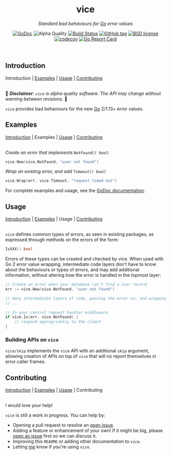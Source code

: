 <!--
  Attractive html formatting for rendering in github. sorry text editor
  readers! Besides the header and section links, everything should be clean and
  readable.
-->
<h1 align="center">vice</h1>
<p align="center"><i>Standard bad behaviours for <a href="https://golang.org">Go</a> error values</i></p>

<div align="center">
  <a href="https://godoc.org/github.com/jbowes/vice"><img src="https://godoc.org/github.com/jbowes/vice?status.svg" alt="GoDoc"></a>
  <img alt="Alpha Quality" src="https://img.shields.io/badge/status-ALPHA-orange.svg" >
  <a href="https://github.com/jbowes/vice/actions/workflows/go.yml"><img alt="Build Status" src="https://github.com/jbowes/vice/actions/workflows/go.yml/badge.svg?branch=main"></a>
  <a href="https://github.com/jbowes/vice/releases/latest"><img alt="GitHub tag" src="https://img.shields.io/github/tag/jbowes/vice.svg"></a>
  <a href="./LICENSE"><img alt="BSD license" src="https://img.shields.io/badge/license-BSD-blue.svg"></a>
  <a href="https://codecov.io/gh/jbowes/vice"><img alt="codecov" src="https://img.shields.io/codecov/c/github/jbowes/vice.svg"></a>
  <a href="https://goreportcard.com/report/github.com/jbowes/vice"><img alt="Go Report Card" src="https://goreportcard.com/badge/github.com/jbowes/vice"></a>
</div><br /><br />


## Introduction
Introduction | [Examples] | [Usage] | [Contributing] <br /><br />

🚧 ___Disclaimer___: _`vice` is alpha quality software. The API may change
without warning between revisions._ 🚧

`vice` provides bad behaviours for the new [Go] 2/1.13+ error values.


## Examples
[Introduction] | Examples | [Usage] | [Contributing] <br /><br />

*Create an error that implements `NotFound() bool`:*
```go
vice.New(vice.NotFound, "user not found")
```

*Wrap an existing error, and add `Timeout() bool`:*
```go
vice.Wrap(err, vice.Timeout, "request timed out")
```

For complete examples and usage, see the [GoDoc documentation](https://godoc.org/github.com/jbowes/vice).


## Usage
[Introduction] | [Examples] | Usage | [Contributing] <br /><br />

`vice` defines common types of errors, as seen in existing packages, as expressed
through methods on the errors of the form:
```go
IsXXX() bool
```

Errors of these types can be created and checked by vice. When used with Go 2
error value wrapping, intermediate code layers don't have to know about the
behaviours or types of errors, and may add additional information, without
altering how the error is handled in the topmost layer:

```go
// Create an error when your database can't find a user record
err := vice.New(vice.NotFound, "user not found")

// many intermediate layers of code, passing the error on, and wrapping it
// ...

// In your central request handler middleware
if vice.Is(err, vice.NotFound) {
	// respond appropriately to the client
}
```

### Building APIs on `vice`

`vice/skip` implements the `vice` API with an additional `skip` argument,
allowing creation of APIs on top of `vice` that will no report themselves in
error caller frames.


## Contributing
[Introduction] | [Examples] | [Usage] | Contributing <br /><br />

I would love your help!

`vice` is still a work in progress. You can help by:

- Opening a pull request to resolve an [open issue][issues].
- Adding a feature or enhancement of your own! If it might be big, please
  [open an issue][enhancement] first so we can discuss it.
- Improving this `README` or adding other documentation to `vice`.
- Letting [me] know if you're using `vice`.


<!-- Section link definitions -->
[introduction]: #introduction
[examples]: #examples
[usage]: #usage
[contributing]: #contributing

<!-- Other links -->
[go]: https://golang.org

[issues]: ./issues
[bug]: ./issues/new?labels=bug
[enhancement]: ./issues/new?labels=enhancement

[me]: https://twitter.com/jrbowes
